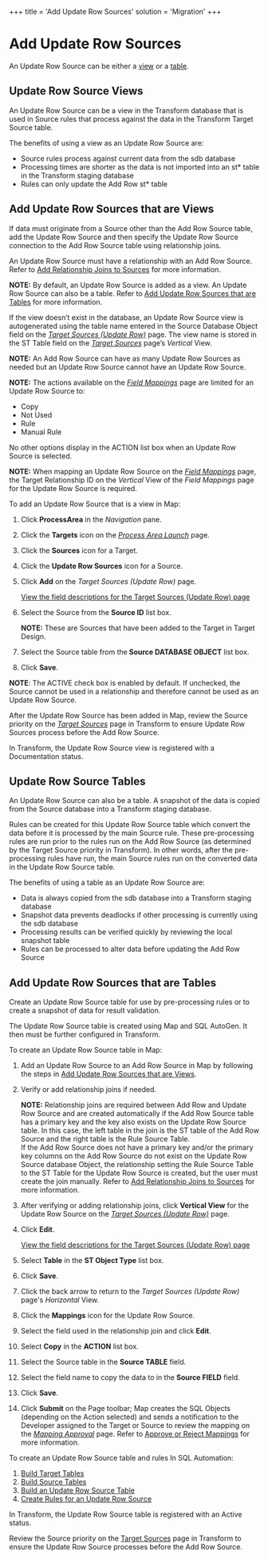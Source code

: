 +++
title = 'Add Update Row Sources'
solution = 'Migration'
+++

# Add Update Row Sources

An Update Row Source can be either a [view](#Update_Row_Source_Views) or
a [table](#Update_Row_Source_Tables).

## <span id="Update_Row_Source_Views"></span>Update Row Source Views

An Update Row Source can be a view in the Transform database that is
used in Source rules that process against the data in the Transform
Target Source table.

The benefits of using a view as an Update Row Source are:

  - Source rules process against current data from the sdb database
  - Processing times are shorter as the data is not imported into an
    st\* table in the Transform staging database
  - Rules can only update the Add Row st\*
table

## <span id="Add_Update_Row_Sources_that_are_Views"></span>Add Update Row Sources that are Views

If data must originate from a Source other than the Add Row Source
table, add the Update Row Source and then specify the Update Row Source
connection to the Add Row Source table using relationship joins.

An Update Row Source must have a relationship with an Add Row Source.
Refer to [Add Relationship Joins to
Sources](Add_Relationship_Joins_to_Source) for more information.

**NOTE:** By default, an Update Row Source is added as a view. An Update
Row Source can also be a table. Refer to [Add Update Row Sources that
are Tables](#Add_Update_Row_Sources_that_are_Tables) for more
information.

If the view doesn’t exist in the database, an Update Row Source view is
autogenerated using the table name entered in the Source Database Object
field on the *[Target Sources (Update
Row)](../Page_Desc/Target_Sources_Update_Row)* page. The view name
is stored in the ST Table field on the *[Target
Sources](../Page_Desc/Target_Sources_H_Map#Target_Sources_V)* page’s
*Vertical* View.

<span style="font-weight: bold;">NOTE:</span> An Add Row Source can have
as many Update Row Sources as needed but an Update Row Source cannot
have an Update Row Source.

<span style="font-weight: bold;">NOTE:</span> The actions available on
the <span style="font-style: italic;">[Field
Mappings](../Page_Desc/Field_Mappings_H)</span> page are limited for
an Update Row Source to:

  - Copy
  - Not Used
  - Rule
  - Manual Rule

No other options display in the ACTION list box when an Update Row
Source is selected.

<span style="font-weight: bold;">NOTE:</span> When mapping an Update Row
Source on the <span style="font-style: italic;">[Field
Mappings](../Page_Desc/Field_Mappings_H)</span> page, the Target
Relationship ID on the <span style="font-style: italic;">Vertical</span>
View of the <span style="font-style: italic;">Field Mappings</span> page
for the Update Row Source is required.

To add an Update Row Source that is a view in Map:

1.  Click <span style="font-weight: bold;">ProcessArea</span> in the
    *Navigation* pane.

2.  Click the <span style="font-weight: bold;">Targets</span> icon on
    the *[Process Area
    Launch](../Page_Desc/Process_Area_Launch_map)* page.

3.  Click the <span style="font-weight: bold;">Sources</span> icon for a
    Target.

4.  Click the <span style="font-weight: bold;">Update Row Sources</span>
    icon for a Source.

5.  Click <span style="font-weight: bold;">Add</span> on the
    <span style="font-style: italic;">Target Sources (Update Row)</span>
    page.
    
    [View the field descriptions for the Target Sources (Update Row)
    page](../Page_Desc/Target_Sources_Update_Row)

6.  Select the Source from the <span style="font-weight: bold;">Source
    ID</span> list box.
    
    **NOTE:** These are Sources that have been added to the Target in
    Target Design.

7.  Select the Source table from the<span style="font-weight: bold;">
    Source DATABASE OBJECT</span> list box.

8.  Click <span style="font-weight: bold;">Save</span>.

<span style="font-weight: bold;">NOTE</span>: The ACTIVE check box is
enabled by default. If unchecked, the Source cannot be used in a
relationship and therefore cannot be used as an Update Row Source.

After the Update Row Source has been added in Map, review the Source
priority on the <span style="font-style: italic;">[Target
Sources](../../Transform/Page_Desc/Target_Sources_H)</span> page in
Transform to ensure Update Row Sources process before the Add Row
Source.

In Transform, the Update Row Source view is registered with a
Documentation status.

## <span id="Update_Row_Source_Tables"></span>Update Row Source Tables

An Update Row Source can also be a table. A snapshot of the data is
copied from the Source database into a Transform staging database.

Rules can be created for this Update Row Source table which convert the
data before it is processed by the main Source rule. These
pre-processing rules are run prior to the rules run on the Add Row
Source (as determined by the Target Source priority in Transform). In
other words, after the pre-processing rules have run, the main Source
rules run on the converted data in the Update Row Source table.

The benefits of using a table as an Update Row Source are:

  - Data is always copied from the sdb database into a Transform staging
    database
  - Snapshot data prevents deadlocks if other processing is currently
    using the sdb database
  - Processing results can be verified quickly by reviewing the local
    snapshot table
  - Rules can be processed to alter data before updating the Add Row
    Source

## <span id="Add_Update_Row_Sources_that_are_Tables"></span>Add Update Row Sources that are Tables

Create an Update Row Source table for use by pre-processing rules or to
create a snapshot of data for result validation.

The Update Row Source table is created using Map and SQL AutoGen. It
then must be further configured in Transform.

To create an Update Row Source table in Map:

1.  Add an Update Row Source to an Add Row Source in Map by following
    the steps in [Add Update Row Sources that are
    Views](#Add_Update_Row_Sources_that_are_Views).

2.  Verify or add relationship joins if needed.
    
    **NOTE:** Relationship joins are required between Add Row and Update
    Row Source and are created automatically if the Add Row Source table
    has a primary key and the key also exists on the Update Row Source
    table. In this case, the left table in the join is the ST table of
    the Add Row Source and the right table is the Rule Source Table.  
    If the Add Row Source does not have a primary key and/or the primary
    key columns on the Add Row Source do not exist on the Update Row
    Source database Object, the relationship setting the Rule Source
    Table to the ST Table for the Update Row Source is created, but the
    user must create the join manually. Refer to [Add Relationship Joins
    to Sources](Add_Relationship_Joins_to_Source) for more
    information.

3.  After verifying or adding relationship joins, click
    <span lang="EN" style="font-weight: bold;">Vertical View</span> for
    the Update Row Source on the
    <span lang="EN" style="font-style: italic;">[Target Sources (Update
    Row)](../Page_Desc/Target_Sources_Update_Row)</span> page.

4.  Click <span lang="EN" style="font-weight: bold;">Edit</span>.
    
    <span lang="EN">[View the field descriptions for the Target Sources
    (Update Row)
    page](../Page_Desc/Target_Sources_Update_Row)</span>

5.  Select <span lang="EN" style="font-weight: bold;">Table</span> in
    the <span lang="EN" style="font-weight: bold;">ST Object Type</span>
    list box.

6.  Click <span lang="EN" style="font-weight: bold;">Save</span>.

7.  Click the back arrow to return to the
    <span lang="EN" style="font-style: italic;">Target Sources (Update
    Row)</span> page's
    <span lang="EN" style="font-style: italic;">Horizontal</span> View.

8.  Click the <span lang="EN" style="font-weight: bold;">Mappings</span>
    icon for the Update Row Source.

9.  Select the field used in the relationship join and click
    <span lang="EN" style="font-weight: bold;">Edit</span>.

10. Select <span lang="EN" style="font-weight: bold;">Copy</span> in the
    <span lang="EN" style="font-weight: bold;">ACTION</span> list box.

11. Select the Source table in the
    <span lang="EN" style="font-weight: bold;">Source TABLE</span>
    field.

12. Select the field name to copy the data to in the
    <span lang="EN" style="font-weight: bold;">Source FIELD</span>
    field.

13. Click <span lang="EN" style="font-weight: bold;">Save</span>.

14. Click **Submit** on the Page toolbar; Map creates the SQL Objects
    (depending on the Action selected) and sends a notification to the
    Developer assigned to the Target or Source to review the mapping on
    the *[Mapping Approval](../Page_Desc/Mapping_Approval_H)* page.
    Refer to [Approve or Reject
    Mappings](Approve_or_Reject_Mappings) for more information.

To create an Update Row Source table and rules In SQL Automation:

1.  [Build Target
    Tables](../../SQL_AutoGen/Use_Cases/Build_Target_Tables)
2.  [Build Source
    Tables](../../SQL_AutoGen/Use_Cases/Build_Source_Tables)
3.  [Build an Update Row Source
    Table](../../SQL_AutoGen/Use_Cases/Build_an_Update_Row_Source_Table)
4.  [Create Rules for an Update Row
    Source](../../SQL_AutoGen/Use_Cases/Create_Rules_for_an_Update_Row_Source)

In Transform, the Update Row Source table is registered with an Active
status.

Review the Source priority on the [Target
Sources](../../Transform/Page_Desc/Target_Sources_H) page in
Transform to ensure the Update Row Source processes before the Add Row
Source.
